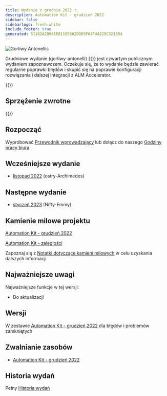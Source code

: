 ```yaml
---
title: Wydanie z grudnia 2022 r.
description: Automation Kit - grudzień 2022
sidebar: false
sidebarlogo: fresh-white
include_footer: true
generated: 51182A2D941E81195362DDD5F64F44229C321384
---
```


<div class="optional">

![Gorliwy Antonellis](/images/zealous-antonelli.png)

Grudniowe wydanie (gorliwy-antonelli) {{<product-name>}} jest czwartym publicznym wydaniem zapoznawczem. Oczekuje się, że to wydanie będzie zawierać regularne poprawki błędów i skupić się na poprawie konfiguracji rozwiązania i dalszej integracji z ALM Accelerator.

</div>

<div class="optional">

{{<presentationStyles>}}

## Sprzężenie zwrotne

{{<questions name="/releases/december-2022.json" completed="Thank you for providing feedback" showNavigationButtons=false >}}

</div>

<div class="optional">

## Rozpocząć

Wypróbować [Przewodnik wprowadzający](/pl/get-started) lub dołącz do naszego [Godziny pracy biura](/pl/office-hours)

## Wcześniejsze wydanie

- [listopad 2022](/pl/releases/november-2022) (ostry-Archimedes)

## Następne wydanie

- [styczeń 2023](/pl/releases/january-2023) (Nifty-Emmy)

## Kamienie milowe projektu

[Automation Kit - grudzień 2022](https://github.com/orgs/microsoft/projects/486/views/5)

[Automation Kit - zaległości](https://github.com/orgs/microsoft/projects/486/views/1)

Zapoznaj się z [Notatki dotyczące kamieni milowych](/pl/releases/milestones) w celu uzyskania dalszych informacji

## Najważniejsze uwagi

Najważniejsze funkcje w tej wersji:

- Do aktualizacji

## Wersji

W zestawie [Automation Kit - grudzień 2022](https://github.com/microsoft/powercat-automation-kit/releases/tag/AutomationKit-December2022) dla błędów i problemów zamkniętych

## Zwalnianie zasobów

- [Automation Kit - grudzień 2022](https://github.com/microsoft/powercat-automation-kit/releases/tag/AutomationKit-December2022)

## Historia wydań

Pełny [Historia wydań](/pl/releases)

</div>
